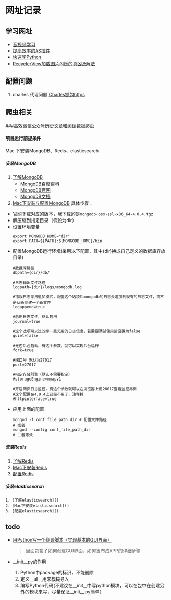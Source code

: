 # 网址记录

## 学习网址
- [音视频学习](https://blog.csdn.net/leixiaohua1020)
- [提高效率的AS插件](https://juejin.im/post/5bbda0df5188255c7b16a2a1)
- [快速学Python](https://github.com/xianhu/LearnPython)
- [RecyclerView加载图片闪烁的真凶及解法](https://www.jianshu.com/p/29352def27e6)

## 配置问题
1. charles 代理问题 [Charles抓包https](https://www.jianshu.com/p/ec0a38d9a8cf)

## 爬虫相关
###[高效微信公众号历史文章和阅读数据爬虫](https://github.com/wonderfulsuccess/weixin_crawler)
#### 项目运行前提条件
Mac 下安装MongoDB、Redis、elasticsearch
##### 安装MongoDB
1. [了解MongoDB]()
    - [MongoDB百度百科](https://baike.baidu.com/item/mongodb/60411?fr=aladdin)
    - [MongoDB官网](https://www.mongodb.com/)
    - [MongoDB文档](https://docs.mongodb.com/)
2. [Mac下安装与配置MongoDB](https://blog.csdn.net/thatway_wp/article/details/79362261)
具体步骤：
- 官网下载对应的版本，我下载的是`mongodb-osx-ssl-x86_64-4.0.4.tgz`
- 解压缩到指定目录（假设为dir）
- 设置环境变量
     ```
     export MONGODB_HOME="dir"
     export PATH=${PATH}:${MONGODB_HOME}/bin      
    ```
- 配置MongoDB运行环境(采用以下配置，其中{dir}换成自己定义的数据库存放目录)
    ```
    #数据库路径
    dbpath={dir}/db/
    
    #日志输出文件路径
    logpath={dir}/logs/mongodb.log
    
    #错误日志采用追加模式，配置这个选项后mongodb的日志会追加到现有的日志文件，而不是从新创建一个新文件
    logappend=true
    
    #启用日志文件，默认启用
    journal=true
    
    #这个选项可以过滤掉一些无用的日志信息，若需要调试使用请设置为false
    quiet=false

    #是否后台启动，有这个参数，就可以实现后台运行
    fork=true

    #端口号 默认为27017
    port=27017

    #指定存储引擎（默认不需要指定）
    #storageEngine=mmapv1

    #开启网页日志监控，有这个参数就可以在浏览器上用28017查看监控界面
    #这个配置在4.0.4上已经不用了，注释掉
    #httpinterface=true
    ```
- 应用上面的配置
    ```
    mongod -f conf_file_path_dir # 配置文件路径
    # 或者
    mongod --config conf_file_path_dir
    # 二者等效
    ```
##### 安装Redis 
1. [了解Redis](https://baike.baidu.com/item/Redis/6549233?fr=aladdin)
2. [Mac下安装Redis]()
3. [配置Redis]()
##### 安装elasticsearch
    1. [了解elasticsearch]()
    2. [Mac下安装elasticsearch]()
    3. [配置elasticsearch]()


## todo
- [用Python写一个翻译脚本（实现基本的GUI界面）](https://blog.csdn.net/MrLevo520/article/details/51674188)
    > 里面包含了如何创建GUI界面，如何发布成APP的详细步骤
    
- __init__py的作用
    1. Python中package的标识，不能删除
    2. 定义__all__用来模糊导入
    3. 编写Python代码(不建议在__init__中写python模块，可以在包中在创建另外的模块来写，尽量保证__init__.py简单）